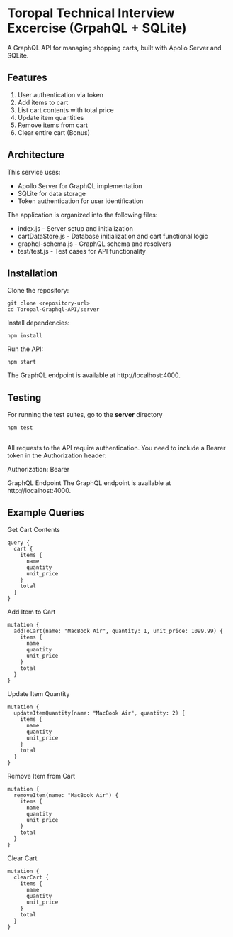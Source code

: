 # Toropal Technical Interview Excercise (GrpahQL + SQLite)

A GraphQL API for managing shopping carts, built with Apollo Server and SQLite.

## Features
1. User authentication via token
2. Add items to cart
3. List cart contents with total price
4. Update item quantities
5. Remove items from cart
6. Clear entire cart (Bonus)

## Architecture
This service uses:

- Apollo Server for GraphQL implementation
- SQLite for data storage
- Token authentication for user identification

The application is organized into the following files:

- index.js - Server setup and initialization
- cartDataStore.js - Database initialization and cart functional logic
- graphql-schema.js - GraphQL schema and resolvers
- test/test.js - Test cases for API functionality

## Installation

Clone the repository:
```
git clone <repository-url>
cd Toropal-Graphql-API/server
```

Install dependencies:
```
npm install
```
Run the API:
```
npm start
```
The GraphQL endpoint is available at http://localhost:4000.


## Testing

For running the test suites, go to the **server** directory
```
npm test
```
## 
All requests to the API require authentication. You need to include a Bearer token in the Authorization header:

Authorization: Bearer <token>

GraphQL Endpoint
The GraphQL endpoint is available at http://localhost:4000.
##

## Example Queries

Get Cart Contents
```
query {
  cart {
    items {
      name
      quantity
      unit_price
    }
    total
  }
}
```

Add Item to Cart
```
mutation {
  addToCart(name: "MacBook Air", quantity: 1, unit_price: 1099.99) {
    items {
      name
      quantity
      unit_price
    }
    total
  }
}
```
Update Item Quantity
```
mutation {
  updateItemQuantity(name: "MacBook Air", quantity: 2) {
    items {
      name
      quantity
      unit_price
    }
    total
  }
}
```
Remove Item from Cart
```
mutation {
  removeItem(name: "MacBook Air") {
    items {
      name
      quantity
      unit_price
    }
    total
  }
}
```
Clear Cart
```
mutation {
  clearCart {
    items {
      name
      quantity
      unit_price
    }
    total
  }
}
```